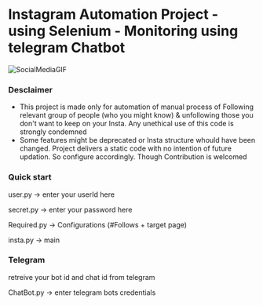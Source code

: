 # Instagram Automation Project - using Selenium - Monitoring using telegram Chatbot

![SocialMediaGIF](https://github.com/user-attachments/assets/a195c71f-2800-4332-9bdf-4e1328dd99d1) 

### Desclaimer

- This project is made only for automation of manual process of Following relevant group of people (who you might know) & unfollowing those you don't want to keep on your Insta. Any unethical use of this code is strongly condemned
- Some features might be deprecated or Insta structure whould have been changed. Project delivers a static code with no intention of future updation. So configure accordingly. Though Contribution is welcomed

### Quick start

user.py -> enter your userId here

secret.py -> enter your password here

Required.py -> Configurations (#Follows + target page)

insta.py -> main

### Telegram

retreive your bot id and chat id from telegram

ChatBot.py -> enter telegram bots credentials
